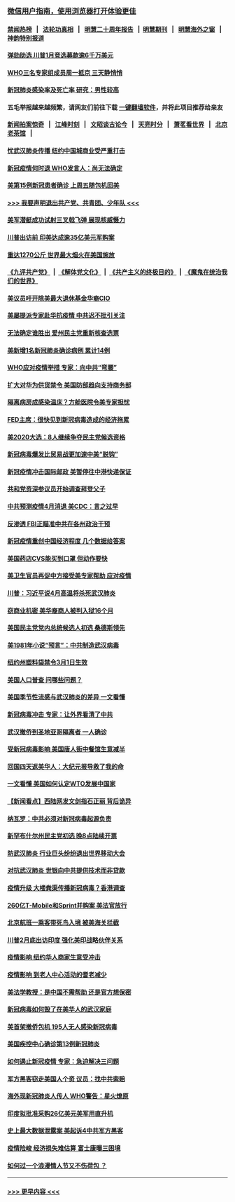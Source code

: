 ### [微信用户指南，使用浏览器打开体验更佳](https://github.com/gfw-breaker/banned-news1/blob/master/indexes/wechat-guide.md?t=0)
#### [禁闻热榜](热点新闻.md?t=0)  &nbsp;&nbsp;|&nbsp;&nbsp; [法轮功真相](https://github.com/gfw-breaker/truth/blob/master/README.md?t=0) &nbsp;&nbsp;|&nbsp;&nbsp; [明慧二十周年报告](https://github.com/gfw-breaker/mh-reports/blob/master/README.md?t=0) &nbsp;&nbsp;|&nbsp;&nbsp;[明慧期刊](https://github.com/gfw-breaker/mh-qikan) &nbsp;&nbsp;|&nbsp;&nbsp; [明慧海外之窗](https://github.com/gfw-breaker/mh-news/blob/master/README.md?t=0) &nbsp;&nbsp;|&nbsp;&nbsp; [神韵特别报道](https://github.com/gfw-breaker/mh-news/blob/master/shenyun.md?t=0)
#### [弹劾助选 川普1月竞选募款逾6千万美元](../pages/nsc412/n11866950.md?t=02140402) 
#### [WHO三名专家组成员周一抵京 三天静悄悄](../pages/nsc412/n11866947.md?t=02140402) 
#### [新冠肺炎感染率及死亡率 研究：男性较高](../pages/nsc412/n11866956.md?t=02140402) 
#### 五毛举报越来越频繁，请网友们前往下载 [一键翻墙软件](https://github.com/gfw-breaker/ssr-accounts)，并将此项目推荐给亲友
#### [新闻拍案惊奇](https://github.com/gfw-breaker/banned-news1/blob/master/pages/link4.md) &nbsp;&nbsp;|&nbsp;&nbsp; [江峰时刻](https://github.com/gfw-breaker/banned-news1/blob/master/pages/link4.md) &nbsp;&nbsp;|&nbsp;&nbsp; [文昭谈古论今](https://github.com/gfw-breaker/banned-news1/blob/master/pages/link4.md) &nbsp;&nbsp;|&nbsp;&nbsp; [天亮时分](https://github.com/gfw-breaker/banned-news1/blob/master/pages/link4.md) &nbsp;&nbsp;|&nbsp;&nbsp; [萧茗看世界](https://github.com/gfw-breaker/banned-news1/blob/master/pages/link4.md) &nbsp;&nbsp;|&nbsp;&nbsp; [北京老茶馆](https://github.com/gfw-breaker/banned-news1/blob/master/pages/link4.md) &nbsp;&nbsp;|&nbsp;&nbsp; 
#### [忧武汉肺炎传播 纽约中国城商业受严重打击](../pages/nsc412/n11866902.md?t=02140402) 
#### [新冠疫情何时退 WHO发言人：尚无法确定](../pages/nsc412/n11866864.md?t=02140402) 
#### [美第15例新冠患者确诊 上周五随包机回美](../pages/nsc412/n11866852.md?t=02140402) 
#### [>>> 我要声明退出共产党、共青团、少年队 <<<](https://github.com/begood0513/goodnews/blob/master/quit/letter.md) 
#### [美军潜艇成功试射三叉戟飞弹 展现核威慑力](../pages/nsc412/n11866046.md?t=02140402) 
#### [川普出访前 印美达成逾35亿美元军购案](../pages/nsc412/n11865444.md?t=02140402) 
#### [重达1270公斤 世界最大烟火在美国施放](../pages/nsc412/n11865198.md?t=02140402) 
#### [《九评共产党》](https://github.com/begood0513/9ping.md/blob/master/README.md) &nbsp;|&nbsp; [《解体党文化》](../../../../jtdwh.md/blob/master/README.md)  &nbsp;|&nbsp; [《共产主义的终极目的》](../../../../gczydzjmd.md/blob/master/README.md) &nbsp;|&nbsp; [《魔鬼在统治我们的世界》](../../../../mgztzwmdsj.md/blob/master/README.md) 
#### [美议员吁开除美最大退休基金华裔CIO](../pages/nsc412/n11865230.md?t=02140402) 
#### [美屡提派专家赴华抗疫情 中共迟不批引关注](../pages/nsc412/n11864719.md?t=02140402) 
#### [无法确定谁胜出 爱州民主党重新核查选票](../pages/nsc412/n11864830.md?t=02140402) 
#### [美新增1名新冠肺炎确诊病例 累计14例](../pages/nsc412/n11864893.md?t=02140402) 
#### [WHO应对疫情举措 专家：向中共“弯腰”](../pages/nsc412/n11864727.md?t=02140402) 
#### [扩大对华为供货禁令 美国防部趋向支持商务部](../pages/nsc412/n11864773.md?t=02140402) 
#### [隔离病房成感染温床？方舱医院令美专家担忧](../pages/nsc412/n11864575.md?t=02140402) 
#### [FED主席：很快见到新冠病毒造成的经济拖累](../pages/nsc412/n11864507.md?t=02140402) 
#### [美2020大选：8人继续争夺民主党候选资格](../pages/nsc412/n11864327.md?t=02140402) 
#### [新冠病毒爆发比贸易战更加速中美“脱钩”](../pages/nsc412/n11864470.md?t=02140402) 
#### [新冠疫情冲击国际邮政 美暂停往中港快递保证](../pages/nsc412/n11864207.md?t=02140402) 
#### [共和党资深参议员开始调查拜登父子](../pages/nsc412/n11863984.md?t=02140402) 
#### [中共预测疫情4月消退 美CDC：言之过早](../pages/nsc412/n11864310.md?t=02140402) 
#### [反渗透 FBI正瞄准中共在各州政治干预](../pages/nsc412/n11864300.md?t=02140402) 
#### [新冠疫情重创中国经济程度 几个数据给答案](../pages/nsc412/n11864203.md?t=02140402) 
#### [美国药店CVS能买到口罩 但动作要快](../pages/nsc412/n11862438.md?t=02140402) 
#### [美卫生官员再促中方接受美专家帮助 应对疫情](../pages/nsc412/n11864043.md?t=02140402) 
#### [川普：习近平说4月高温将杀死武汉肺炎](../pages/nsc412/n11860814.md?t=02140402) 
#### [窃商业机密 美华裔商人被判入狱16个月](../pages/nsc412/n11863911.md?t=02140402) 
#### [美国民主党党内总统候选人初选 桑德斯领先](../pages/nsc412/n11863475.md?t=02140402) 
#### [美1981年小说“预言”：中共制造武汉病毒](../pages/nsc412/n11863306.md?t=02140402) 
#### [纽约州塑料袋禁令3月1日生效](../pages/nsc412/n11862832.md?t=02140402) 
#### [美国人口普查  问哪些问题？](../pages/nsc412/n11862808.md?t=02140402) 
#### [美国季节性流感与武汉肺炎的差异 一文看懂](../pages/nsc412/n11862428.md?t=02140402) 
#### [新冠病毒冲击 专家：让外界看清了中共](../pages/nsc412/n11862280.md?t=02140402) 
#### [武汉撤侨到圣地亚哥隔离者 一人确诊](../pages/nsc412/n11862460.md?t=02140402) 
#### [受新冠病毒影响 美国唐人街中餐馆生意减半](../pages/nsc412/n11861940.md?t=02140402) 
#### [回国四天返美华人：大纪元报导救了我的命](../pages/nsc412/n11862181.md?t=02140402) 
#### [一文看懂 美国如何认定WTO发展中国家](../pages/nsc412/n11862051.md?t=02140402) 
#### [【新闻看点】西陆网发文剑指石正丽 背后诡异](../pages/nsc412/n11861792.md?t=02140402) 
#### [纳瓦罗：中共必须对新冠病毒起源负责](../pages/nsc412/n11861810.md?t=02140402) 
#### [新罕布什尔州民主党初选 晚8点陆续开票](../pages/nsc412/n11861872.md?t=02140402) 
#### [防武汉肺炎 行业巨头纷纷退出世界移动大会](../pages/nsc412/n11861795.md?t=02140402) 
#### [对抗武汉肺炎 世银向中共提供技术而非贷款](../pages/nsc412/n11861652.md?t=02140402) 
#### [疫情升级 大楼粪渠传播新冠病毒？香港调查](../pages/nsc412/n11861556.md?t=02140402) 
#### [260亿T-Mobile和Sprint并购案 美法官放行](../pages/nsc412/n11861511.md?t=02140402) 
#### [北京航班一乘客带死鸟入境 被美海关拦截](../pages/nsc412/n11861317.md?t=02140402) 
#### [川普2月底出访印度 强化美印战略伙伴关系](../pages/nsc412/n11860557.md?t=02140402) 
#### [疫情影响  纽约华人商家生意受冲击](../pages/nsc412/n11860284.md?t=02140402) 
#### [疫情影响  到老人中心活动的耆老减少](../pages/nsc412/n11860199.md?t=02140402) 
#### [美法学教授：是中国不需帮助 还是官方想保密](../pages/nsc412/n11859492.md?t=02140402) 
#### [新冠病毒如何毁了在美华人的武汉家庭](../pages/nsc412/n11859524.md?t=02140402) 
#### [美首架撤侨包机 195人无人感染新冠病毒](../pages/nsc412/n11859908.md?t=02140402) 
#### [美国疾控中心确诊第13例新冠肺炎](../pages/nsc412/n11859966.md?t=02140402) 
#### [如何遏止新冠疫情 专家：急迫解决三问题](../pages/nsc412/n11859685.md?t=02140402) 
#### [军方黑客窃走美国人个资 议员：找中共索赔](../pages/nsc412/n11859371.md?t=02140402) 
#### [海外现新冠肺炎人传人 WHO警告：星火燎原](../pages/nsc412/n11859252.md?t=02140402) 
#### [印度拟批准采购26亿美元美军用直升机](../pages/nsc412/n11859143.md?t=02140402) 
#### [史上最大数据泄露案 美起诉4中共军方黑客](../pages/nsc412/n11859115.md?t=02140402) 
#### [疫情险峻 经济损失难估算 富士康曝三困境](../pages/nsc412/n11859120.md?t=02140402) 
#### [如何过一个浪漫情人节又不伤荷包 ？](../pages/nsc412/n11858969.md?t=02140402) 

----
#### [ >>> 更早内容 <<< ](../indexes/nsc412-earlier.md)
